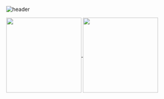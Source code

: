 ![header](https://capsule-render.vercel.app/api?type=waving&color=auto&height=300&section=header&text=t4e1's%20github&fontSize=90&desc=always%20be%20a%20noob&descSize=30&descAlign=68&descAlignY=72)

<a href="https://github.com/anuraghazra/github-readme-stats">
  <img height=200 align="center" src="https://github-readme-stats.vercel.app/api?username=t4e1&theme=dracula" />
</a>
<a href="https://github.com/anuraghazra/convoychat">
  <img height=200 align="center" src="https://github-readme-stats.vercel.app/api/top-langs?username=t4e1&layout=compact&langs_count=8&card_width=320" />
</a>

<!--
**t4e1/t4e1** is a ✨ _special_ ✨ repository because its `README.md` (this file) appears on your GitHub profile.

Here are some ideas to get you started:

- 🔭 I’m currently working on ...
- 🌱 I’m currently learning ...
- 👯 I’m looking to collaborate on ...
- 🤔 I’m looking for help with ...
- 💬 Ask me about ...
- 📫 How to reach me: ...
- 😄 Pronouns: ...
- ⚡ Fun fact: ...
-->
